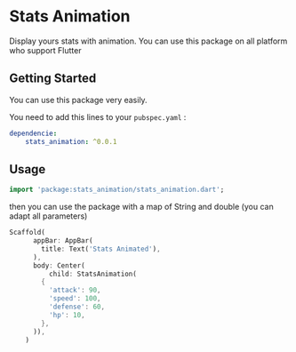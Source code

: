 # Stats Animation

Display yours stats with animation. You can use this package on all platform who support Flutter

## Getting Started

You can use this package very easily.

You need to add this lines to your `pubspec.yaml` :

```yaml
dependencie:
    stats_animation: ^0.0.1
```

## Usage

```dart
import 'package:stats_animation/stats_animation.dart';
```

then you can use the package with a map of String and double (you can adapt all parameters)

```dart
Scaffold(
      appBar: AppBar(
        title: Text('Stats Animated'),
      ),
      body: Center(
          child: StatsAnimation(
        {
          'attack': 90,
          'speed': 100,
          'defense': 60,
          'hp': 10,
        },
      )),
    )
```